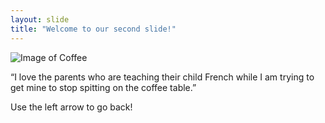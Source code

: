 ```yaml
---
layout: slide
title: "Welcome to our second slide!"
---
```


![Image of Coffee](https://external-content.duckduckgo.com/iu/?u=http%3A%2F%2Fmedia.gettyimages.com%2Fphotos%2Fcoffee-stains-on-a-table-picture-id71923358%3Fk%3D6%26m%3D71923358%26s%3D170667a%26w%3D0%26h%3DtrQCE74aRkmhtFhUj6sAaBkjbNah8xgpObw5EdopNnI%3D&f=1&nofb=1)

“I love the parents who are teaching their child French while I am trying to get mine to stop spitting on the coffee table.”

Use the left arrow to go back!
